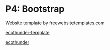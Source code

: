 # P4: Bootstrap

Website template by freewebsitetemplates.com

[ecothunder-template](https://freewebsitetemplates.com/preview/ecologicalwebsitetemplate/index.html)

[ecothunder](https://relaxed-galileo-64e9d4.netlify.app/)
